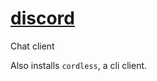 # [discord](https://wiki.archlinux.org/index.php/Discord)

Chat client

Also installs `cordless`, a cli client.
